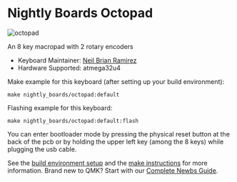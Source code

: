 # Nightly Boards Octopad

![octopad](https://i.imgur.com/MkSzzGBl.jpg)

An 8 key macropad with 2 rotary encoders

* Keyboard Maintainer: [Neil Brian Ramirez](https://github.com/NightlyBoards)
* Hardware Supported: atmega32u4

Make example for this keyboard (after setting up your build environment):

	make nightly_boards/octopad:default
	
Flashing example for this keyboard:

	make nightly_boards/octopad:default:flash

You can enter bootloader mode by pressing the physical reset button at the back of the pcb or by holding the upper left key (among the 8 keys) while plugging the usb cable.

See the [build environment setup](https://docs.qmk.fm/#/getting_started_build_tools) and the [make instructions](https://docs.qmk.fm/#/getting_started_make_guide) for more information. Brand new to QMK? Start with our [Complete Newbs Guide](https://docs.qmk.fm/#/newbs).

